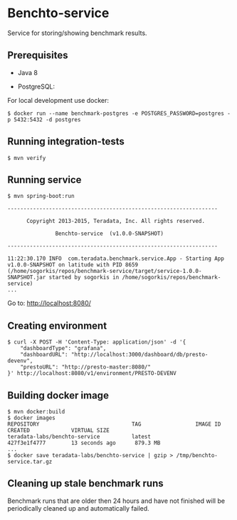 # Benchto-service

Service for storing/showing benchmark results.

## Prerequisites

* Java 8

* PostgreSQL:

For local development use docker:

```
$ docker run --name benchmark-postgres -e POSTGRES_PASSWORD=postgres -p 5432:5432 -d postgres
```

## Running integration-tests

```
$ mvn verify
```

## Running service

```
$ mvn spring-boot:run

------------------------------------------------------------------

      Copyright 2013-2015, Teradata, Inc. All rights reserved.

               Benchto-service  (v1.0.0-SNAPSHOT)

------------------------------------------------------------------

11:22:30.170 INFO  com.teradata.benchmark.service.App - Starting App v1.0.0-SNAPSHOT on latitude with PID 8659 (/home/sogorkis/repos/benchmark-service/target/service-1.0.0-SNAPSHOT.jar started by sogorkis in /home/sogorkis/repos/benchmark-service)
...
```

Go to: [http://localhost:8080/](http://localhost:8080/)

## Creating environment

```
$ curl -X POST -H 'Content-Type: application/json' -d '{
    "dashboardType": "grafana",
    "dashboardURL": "http://localhost:3000/dashboard/db/presto-devenv",
    "prestoURL": "http://presto-master:8080/"
}' http://localhost:8080/v1/environment/PRESTO-DEVENV
```

## Building docker image

```
$ mvn docker:build
$ docker images
REPOSITORY                             TAG                 IMAGE ID            CREATED             VIRTUAL SIZE
teradata-labs/benchto-service          latest              427f3e1f4777        13 seconds ago      879.3 MB
...
$ docker save teradata-labs/benchto-service | gzip > /tmp/benchto-service.tar.gz
```

## Cleaning up stale benchmark runs

Benchmark runs that are older then 24 hours and have not finished will be periodically cleaned up and automatically failed.
